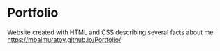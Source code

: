 # Portfolio
Website created with HTML and CSS describing several facts about me
https://mbaimuratov.github.io/Portfolio/
